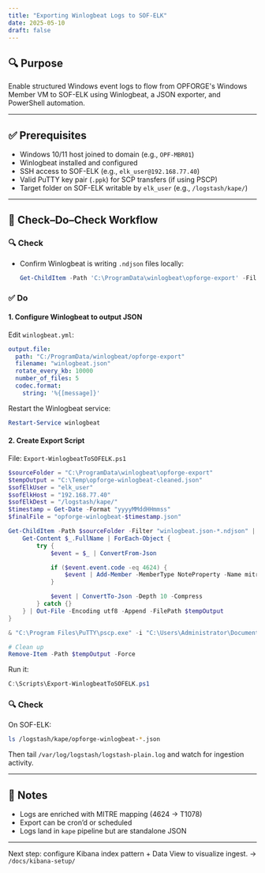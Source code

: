 ```yaml
---
title: "Exporting Winlogbeat Logs to SOF-ELK"
date: 2025-05-10
draft: false
---
```


## 🔍 Purpose
Enable structured Windows event logs to flow from OPFORGE's Windows Member VM to SOF-ELK using Winlogbeat, a JSON exporter, and PowerShell automation.

---

## ✅ Prerequisites

- Windows 10/11 host joined to domain (e.g., `OPF-MBR01`)
- Winlogbeat installed and configured
- SSH access to SOF-ELK (e.g., `elk_user@192.168.77.40`)
- Valid PuTTY key pair (`.ppk`) for SCP transfers (if using PSCP)
- Target folder on SOF-ELK writable by `elk_user` (e.g., `/logstash/kape/`)

---

## 🔧 Check–Do–Check Workflow

### 🔍 Check
- Confirm Winlogbeat is writing `.ndjson` files locally:
  ```powershell
  Get-ChildItem -Path 'C:\ProgramData\winlogbeat\opforge-export' -Filter *.ndjson
  ```

### ✅ Do
#### 1. Configure Winlogbeat to output JSON
Edit `winlogbeat.yml`:
```yaml
output.file:
  path: "C:/ProgramData/winlogbeat/opforge-export"
  filename: "winlogbeat.json"
  rotate_every_kb: 10000
  number_of_files: 5
  codec.format:
    string: '%{[message]}'
```
Restart the Winlogbeat service:
```powershell
Restart-Service winlogbeat
```

#### 2. Create Export Script
File: `Export-WinlogbeatToSOFELK.ps1`

```powershell
$sourceFolder = "C:\ProgramData\winlogbeat\opforge-export"
$tempOutput = "C:\Temp\opforge-winlogbeat-cleaned.json"
$sofElkUser = "elk_user"
$sofElkHost = "192.168.77.40"
$sofElkDest = "/logstash/kape/"
$timestamp = Get-Date -Format "yyyyMMddHHmmss"
$finalFile = "opforge-winlogbeat-$timestamp.json"

Get-ChildItem -Path $sourceFolder -Filter "winlogbeat.json-*.ndjson" | ForEach-Object {
    Get-Content $_.FullName | ForEach-Object {
        try {
            $event = $_ | ConvertFrom-Json

            if ($event.event.code -eq 4624) {
                $event | Add-Member -MemberType NoteProperty -Name mitre_technique_id -Value "T1078"
            }

            $event | ConvertTo-Json -Depth 10 -Compress
        } catch {}
    } | Out-File -Encoding utf8 -Append -FilePath $tempOutput
}

& "C:\Program Files\PuTTY\pscp.exe" -i "C:\Users\Administrator\Documents\id_rsa.ppk" $tempOutput "${sofElkUser}@${sofElkHost}:${sofElkDest}${finalFile}"

# Clean up
Remove-Item -Path $tempOutput -Force
```

Run it:
```powershell
C:\Scripts\Export-WinlogbeatToSOFELK.ps1
```

### 🔍 Check
On SOF-ELK:
```bash
ls /logstash/kape/opforge-winlogbeat-*.json
```
Then tail `/var/log/logstash/logstash-plain.log` and watch for ingestion activity.

---

## 🧠 Notes
- Logs are enriched with MITRE mapping (4624 → T1078)
- Export can be cron’d or scheduled
- Logs land in `kape` pipeline but are standalone JSON

---

Next step: configure Kibana index pattern + Data View to visualize ingest. → `/docs/kibana-setup/`
